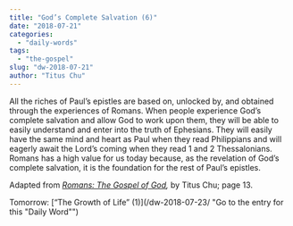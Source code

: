 ```yaml
---
title: "God’s Complete Salvation (6)"
date: "2018-07-21"
categories: 
  - "daily-words"
tags: 
  - "the-gospel"
slug: "dw-2018-07-21"
author: "Titus Chu"
---
```


All the riches of Paul’s epistles are based on, unlocked by, and obtained through the experiences of Romans. When people experience God’s complete salvation and allow God to work upon them, they will be able to easily understand and enter into the truth of Ephesians. They will easily have the same mind and heart as Paul when they read Philippians and will eagerly await the Lord’s coming when they read 1 and 2 Thessalonians. Romans has a high value for us today because, as the revelation of God’s complete salvation, it is the foundation for the rest of Paul’s epistles.

Adapted from _[Romans: The Gospel of God](/book-romans/ "Go to the listing for this book"),_ by Titus Chu; page 13.

Tomorrow: [“The Growth of Life” (1)](/dw-2018-07-23/ "Go to the entry for this "Daily Word"")
